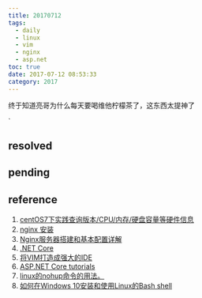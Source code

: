 ```yaml
---
title: 20170712
tags:
  - daily
  - linux
  - vim
  - nginx
  - asp.net
toc: true
date: 2017-07-12 08:53:33
category: 2017
---
```

终于知道亮哥为什么每天要喝维他柠檬茶了，这东西太提神了
<!--more-->
`
## resolved

## pending

## reference

1. [centOS7下实践查询版本/CPU/内存/硬盘容量等硬件信息][0]
2. [nginx 安装][1]
3. [Nginx服务器搭建和基本配置详解][2]
4. [.NET Core][3]
5. [将VIM打造成强大的IDE][4]
6. [ASP.NET Core tutorials][5]
7. [linux的nohup命令的用法。][6]
8. [如何在Windows 10安装和使用Linux的Bash shell][7]

[0]:http://blog.csdn.net/dream_broken/article/details/52883883
[1]:http://www.linuxidc.com/Linux/2016-09/134907.htm
[2]:http://www.jb51.net/article/72527.htm
[3]:https://docs.microsoft.com/zh-cn/dotnet/core/
[4]:http://blog.csdn.net/windeal3203/article/details/40071641
[5]:https://docs.microsoft.com/zh-cn/aspnet/core/tutorials/
[6]:http://www.cnblogs.com/allenblogs/archive/2011/05/19/2051136.html
[7]:http://jingyan.baidu.com/article/e73e26c0be8b6624adb6a7ba.html